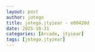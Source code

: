 ```yaml
---
layout: post
author: jotego
title: jotego.jtyiear - e00420d
date: 2025-10-31
categories: [Arcade, jtyiear]
tags: [jotego.jtyiear]
---
```


